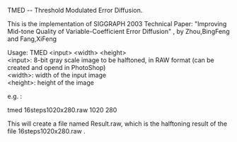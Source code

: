 TMED -- Threshold Modulated Error Diffusion. 

This is the implementation of SIGGRAPH 2003 Technical Paper:
"Improving Mid-tone Quality of Variable-Coefficient Error Diffusion" , by Zhou,BingFeng and Fang,XiFeng

Usage: TMED <input\> <width\> <height\>\
<input\>: 8-bit gray scale image to be halftoned, in RAW format (can be created and opend in PhotoShop) \
<width\>: width of the input image\
<height\>: height of the image

e.g. :

tmed 16steps1020x280.raw 1020 280

This will create a file named Result.raw, which is the halftoning result of the file 16steps1020x280.raw .




